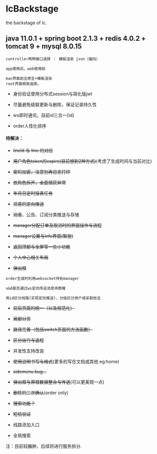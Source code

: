 # lcBackstage
the backstage of lc.

## java 11.0.1 + spring boot 2.1.3 + redis 4.0.2 + tomcat 9 + mysql 8.0.15
```
controller两种接口选择 ： 模板渲染 json（偏向）

app使用后，web使用前

man界面前全原生+模板渲染
root界面框架选择。
```

+ 身份验证使用分布式session与简化版jwt

+ 尽量避免级联更新与删除，保证记录持久性

+ ws即时通讯，目前id三合一{id}

+ order人性化排序

#### 待解决：

+ ~~lineId 与 line 的对应~~

+ ~~用户角色token的expire(目前想到2种方式)~~(考虑了生成时间与当前对比)

+ ~~密码加密，注意别再日志打印~~

+ ~~依角色拆开，全面捕获异常~~

+ ~~年月日定时报表任务~~

+ ~~消息的定向推送~~

+ ~~消息~~、公告、订阅分类推送与存储

+ ~~manager分配订单及取消时的界面操作与流程~~

+ ~~manager设置与info界面(暂放)~~

+ ~~返回顶部与全屏等一些小功能~~

+ ~~个人中心相关布局~~

+ ~~弹出框~~
```
order生成时利用websocket传到manager

u&d是否通过ws定向传送消息待商榷

用id区分线路(实现定向推送)，分级区分用户或采取他法

```
+ ~~前后页面的统一（以及规范化）~~

+ ~~局部分页~~

+ ~~路径完善（包括switch页面的方法函数）~~

+ ~~区分出行与返程~~

+ 并发性支持改良

+ ~~使用说明书写与格式~~(更多的写在文档或其他 eg:home)

+ ~~sidemenu bug...~~

+ ~~弹出框与原框数据整合与传送~~(可以更美观一点)

+ ~~删除的二次确认~~(order  only)

+ ~~搜索功能？~~

+ ~~短信验证~~

+ 线路添加入口

+ 全局搜索

注：目前较臃肿，后续将进行服务拆分. 


